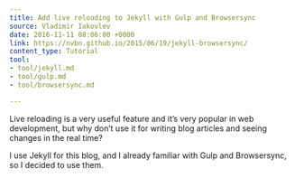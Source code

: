```yaml
---
title: Add live reloading to Jekyll with Gulp and Browsersync
source: Vladimir Iakovlev
date: 2016-11-11 08:06:00 +0000
link: https://nvbn.github.io/2015/06/19/jekyll-browsersync/
content_type: Tutorial
tool:
- tool/jekyll.md
- tool/gulp.md
- tool/browsersync.md

---
```

Live reloading is a very useful feature and it’s very popular in web development, but why don’t use it for writing blog articles and seeing changes in the real time?

I use Jekyll for this blog, and I already familiar with Gulp and Browsersync, so I decided to use them.
